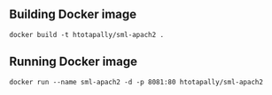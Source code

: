 ## Building Docker image  
```
docker build -t htotapally/sml-apach2 .
```

## Running Docker image  
```
docker run --name sml-apach2 -d -p 8081:80 htotapally/sml-apach2
```
